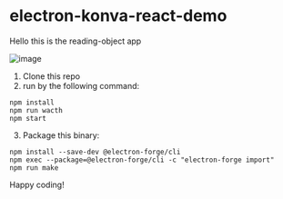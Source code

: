 # electron-konva-react-demo
Hello this is the reading-object app

![image](https://user-images.githubusercontent.com/114677249/221088673-8ec5b808-d2b2-457e-bac3-19d21eaa8ee0.png)

1. Clone this repo
2. run by the following command: 
```
npm install
npm run wacth
npm start
```
3. Package this binary: 
```
npm install --save-dev @electron-forge/cli
npm exec --package=@electron-forge/cli -c "electron-forge import"
npm run make
```

Happy coding!
